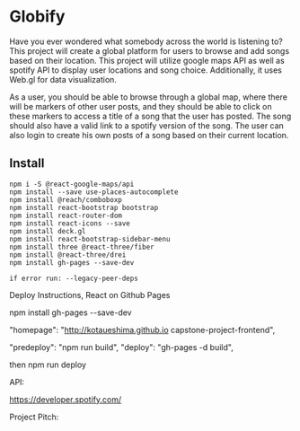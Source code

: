 # Globify

Have you ever wondered what somebody across the world is listening to? This project will create a global platform for users to browse and add songs based on their location. This project will utilize google maps API as well as spotify API to display user locations and song choice. Additionally, it uses Web.gl for data visualization.

As a user, you should be able to browse through a global map, where there will be markers of other user posts, and they should be able to click on these markers to access a title of a song that the user has posted. The song should also have a valid link to a spotify version of the song. The user can also login to create his own posts of a song based on their current location.

## Install

```
npm i -S @react-google-maps/api
npm install --save use-places-autocomplete
npm install @reach/comboboxp
npm install react-bootstrap bootstrap
npm install react-router-dom
npm install react-icons --save
npm install deck.gl
npm install react-bootstrap-sidebar-menu
npm install three @react-three/fiber
npm install @react-three/drei
npm install gh-pages --save-dev

if error run: --legacy-peer-deps
```

Deploy Instructions, React on Github Pages

npm install gh-pages --save-dev

"homepage": "http://kotaueshima.github.io capstone-project-frontend",

"predeploy": "npm run build",
"deploy": "gh-pages -d build",

then npm run deploy

API:

https://developer.spotify.com/

Project Pitch:
